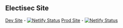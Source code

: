 ## Electisec Site

[Dev Site](https://dev-electisec.netlify.app/) - [![Netlify Status](https://api.netlify.com/api/v1/badges/ca733ecd-a89a-4a29-ad08-5f43be57d62d/deploy-status)](https://app.netlify.com/sites/dev-electisec/deploys)
[Prod Site](https://electisec.com) - [![Netlify Status](https://api.netlify.com/api/v1/badges/5a87b53f-df11-46fc-8674-40f7817d1e32/deploy-status)](https://app.netlify.com/sites/electisec-website/deploys)

